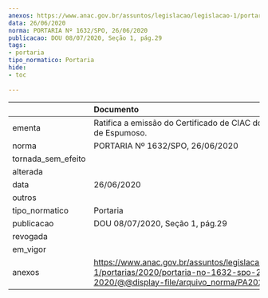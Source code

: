 ```yaml
---
anexos: https://www.anac.gov.br/assuntos/legislacao/legislacao-1/portarias/2020/portaria-no-1632-spo-26-06-2020/@@display-file/arquivo_norma/PA2020-1632.pdf
data: 26/06/2020
norma: PORTARIA Nº 1632/SPO, 26/06/2020
publicacao: DOU 08/07/2020, Seção 1, pág.29
tags:
- portaria
tipo_normatico: Portaria
hide: 
- toc 
 
---
```


|                    | Documento                                                                                                                                            |
|:-------------------|:-----------------------------------------------------------------------------------------------------------------------------------------------------|
| ementa             | Ratifica a emissão do Certificado de CIAC do Aeroclube de Espumoso.                                                                                  |
| norma              | PORTARIA Nº 1632/SPO, 26/06/2020                                                                                                                     |
| tornada_sem_efeito |                                                                                                                                                      |
| alterada           |                                                                                                                                                      |
| data               | 26/06/2020                                                                                                                                           |
| outros             |                                                                                                                                                      |
| tipo_normatico     | Portaria                                                                                                                                             |
| publicacao         | DOU 08/07/2020, Seção 1, pág.29                                                                                                                      |
| revogada           |                                                                                                                                                      |
| em_vigor           |                                                                                                                                                      |
| anexos             | https://www.anac.gov.br/assuntos/legislacao/legislacao-1/portarias/2020/portaria-no-1632-spo-26-06-2020/@@display-file/arquivo_norma/PA2020-1632.pdf |